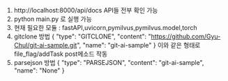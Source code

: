 1. http://localhost:8000/api/docs API들 전부 확인 가능
2. python main.py 로 실행 가능
3. 현재 필요한 모듈 : fastAPI,uvicorn,pymilvus,pymilvus.model,torch
4. gitclone 방법
{
  "type": "GITCLONE",
  "content": "https://github.com/Gyu-Chul/git-ai-sample.git",
  "name": "git-ai-sample"
}
이와 같은 형태로 file_flag/addTask post메소드 작동
5. parsejson 방법
{
  "type": "PARSEJSON",
  "content": "git-ai-sample",
  "name": "None"
}